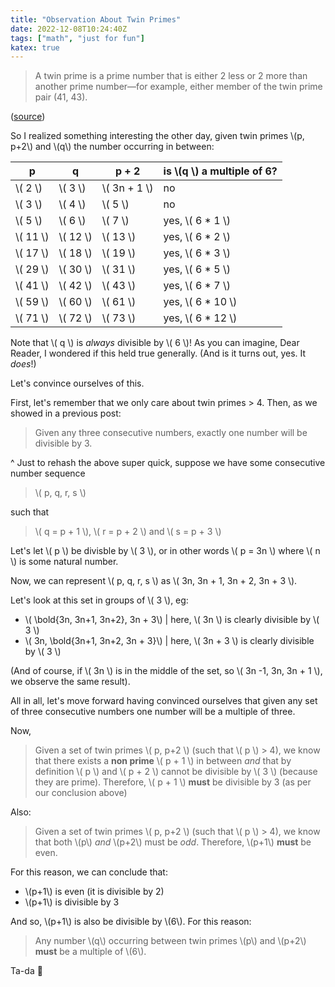 ```yaml
---
title: "Observation About Twin Primes"
date: 2022-12-08T10:24:40Z
tags: ["math", "just for fun"]
katex: true
---
```


> A twin prime is a prime number that is either 2 less or 2 more than another prime number—for example, either member of the twin prime pair (41, 43). 

([source](https://en.wikipedia.org/wiki/Twin_prime))

So I realized something interesting the other day, given twin primes \\(p, p+2\\) and \\(q\\) the number occurring in between:

| p      	          | q               | p + 2          | is \\(q \\) a multiple of 6?  |
| -----------         | -----------     | -------------- | ----------------------------  |
| \\( 2  \\)          | \\( 3 \\)       | \\( 3n + 1 \\) | no                            |
| \\( 3  \\)          | \\( 4 \\)       | \\( 5 \\)      | no                            |
| \\( 5  \\)          | \\( 6 \\)       | \\( 7 \\)      | yes, \\( 6 * 1 \\)            |
| \\( 11 \\)          | \\( 12 \\)      | \\( 13 \\)     | yes, \\( 6 * 2 \\)            |
| \\( 17 \\)          | \\( 18 \\)      | \\( 19 \\)     | yes, \\( 6 * 3 \\)            |
| \\( 29 \\)          | \\( 30 \\)      | \\( 31 \\)     | yes, \\( 6 * 5 \\)            |
| \\( 41 \\)          | \\( 42 \\)      | \\( 43 \\)     | yes, \\( 6 * 7 \\)            |
| \\( 59 \\)          | \\( 60 \\)      | \\( 61 \\)     | yes, \\( 6 * 10 \\)           |
| \\( 71 \\)          | \\( 72 \\)      | \\( 73 \\)     | yes, \\( 6 * 12 \\)           |

Note that \\( q \\) is *always* divisible by \\( 6 \\)! As you can imagine, Dear Reader, I wondered if this held true generally. (And is it turns out, yes. It _does_!)

Let's convince ourselves of this.

First, let's remember that we only care about twin primes > 4. Then, as we showed in a previous post:

> Given any three consecutive numbers, exactly one number will be divisible by 3.

^ Just to rehash the above super quick, suppose we have some consecutive number sequence 

> \\( p, q, r, s \\) 

such that 

> \\( q = p + 1 \\), \\( r = p + 2 \\) and \\( s = p + 3 \\) 

Let's let \\( p \\) be divisble by \\( 3 \\), or in other words \\( p = 3n \\) where \\( n \\) is some natural number.

Now, we can represent \\( p, q, r, s \\) as \\( 3n, 3n + 1, 3n + 2, 3n + 3 \\).

Let's look at this set in groups of \\( 3 \\), eg:

* \\( \bold{3n, 3n+1, 3n+2}, 3n + 3\\) | here, \\( 3n \\) is clearly divisible by \\( 3 \\)
* \\( 3n, \bold{3n+1, 3n+2, 3n + 3}\\) | here, \\( 3n + 3 \\) is clearly divisible by \\( 3 \\)

(And of course, if \\( 3n \\) is in the middle of the set, so \\( 3n -1, 3n, 3n + 1 \\), we observe the same result).

All in all, let's move forward having convinced ourselves that given any set of three consecutive numbers one number will be a multiple of three. 

Now,

> Given a set of twin primes \\( p, p+2 \\) (such that \\( p \\) > 4), we know that there exists a **non prime** \\( p + 1 \\) in between _and_ that by definition \\( p \\) and \\( p + 2 \\) cannot be divisible by \\( 3 \\) (because they are prime). Therefore, \\( p + 1 \\) **must** be divisible by 3 (as per our conclusion above)

Also:

> Given a set of twin primes \\( p, p+2 \\) (such that \\( p \\) > 4), we know that both \\(p\\) _and_ \\(p+2\\) must be _odd_. Therefore, \\(p+1\\) **must** be even.

For this reason, we can conclude that:

* \\(p+1\\) is even (it is divisible by 2)
* \\(p+1\\) is divisible by 3

And so, \\(p+1\\) is also be divisible by \\(6\\). For this reason:

> Any number \\(q\\) occurring between twin primes \\(p\\) and \\(p+2\\) **must** be a multiple of \\(6\\).

Ta-da 🎉